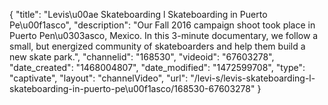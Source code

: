 {
    "title": "Levis\u00ae Skateboarding l Skateboarding in Puerto Pe\u00f1asco",
    "description": "Our Fall 2016 campaign shoot took place in Puerto Pen\u0303asco, Mexico. In this 3-minute documentary, we follow a small, but energized community of skateboarders and help them build a new skate park.",
    "channelid": "168530",
    "videoid": "67603278",
    "date_created": "1468004807",
    "date_modified": "1472599708",
    "type": "captivate",
    "layout": "channelVideo",
    "url": "\/levi-s\/levis-skateboarding-l-skateboarding-in-puerto-pe\u00f1asco\/168530-67603278"
}